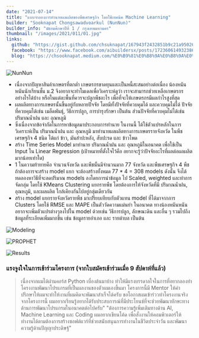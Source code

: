 ```yaml
---
date: "2021-07-14"
title: "แบบจำลองการทำนายผลผลิตของพืชเศรษฐกิจ โดยใช้เทคนิค Machine Learning"
builder: "Sooknapat Chongsawadvoarkul (NunNun)"
builder_info: "มัธยมศึกษาปีที่ 1 / กรุงเทพมหานคร"
thumbnail: "/images/2021/011/01.jpg"
links:
  github: "https://gist.github.com/chsuknapat/167943f2432851b9c21a95026c55b4d6?fbclid=IwAR0INshV0bV7qA0pDfnLmNgBqRr_waL8FOXUCxzoZ3xse8kKwaACfl4pcj0"
  facebook: "https://www.facebook.com/aibuildersx/posts/172360614932386"
  blog: "https://chsooknapat.medium.com/%E0%B9%81%E0%B8%9A%E0%B8%9A%E0%B8%88%E0%B8%B3%E0%B8%A5%E0%B8%AD%E0%B8%87%E0%B8%81%E0%B8%B2%E0%B8%A3%E0%B8%97%E0%B8%B3%E0%B8%99%E0%B8%B2%E0%B8%A2%E0%B8%9C%E0%B8%A5%E0%B8%9C%E0%B8%A5%E0%B8%B4%E0%B8%95%E0%B8%82%E0%B8%AD%E0%B8%87%E0%B8%9E%E0%B8%B7%E0%B8%8A%E0%B9%80%E0%B8%A8%E0%B8%A3%E0%B8%A9%E0%B8%90%E0%B8%81%E0%B8%B4%E0%B8%88-%E0%B9%82%E0%B8%94%E0%B8%A2%E0%B9%83%E0%B8%8A%E0%B9%89%E0%B9%80%E0%B8%97%E0%B8%84%E0%B8%99%E0%B8%B4%E0%B8%84-machine-learning-590899ad3ccf?fbclid=IwAR0wiOGmZURPJOBZpOSNhFLwV_9IANCBnwqcxFUptHDEcgqjDtW0bEbpQbU"
---
```


![NunNun](/images/2021/011/01.jpg)

- เนื่องจากปัญหาสินค้าเกษตรที่ตกต่ำ เกษตรกรขาดทุนและเป็นหนี้สะสมอย่างต่อเนื่อง น้องหนันหนันนักเรียนชั้น ม.2 จึงอยากจะทำโมเดลเพื่อวิเคราะห์ดูว่า เราจะสามารถช่วยเหลือเกษตรกรอย่างไรได้บ้าง หรือในแต่ละพื้นที่ควรจะปลูกพืชอะไร เพื่อที่จะให้เกษตรกรมีผลกำไรสูงที่สุด
- ผลผลิตทางการเกษตรนั้นขึ้นอยู่กับหลายปัจจัย โดยมีทั้งปัจจัยที่ควบคุมได้ และควบคุมไม่ได้ ปัจจัยที่ควบคุมได้เช่น เมล็ดพันธุ์, วิธีการปลูก, การบำรุงรักษา เป็นต้น ส่วนปัจจัยที่ควบคุมไม่ได้เช่น ปริมาณน้ำฝน และ อุณหภูมิ 
- ซึ่งเนื่องจากข้อจำกัดในการหาข้อมูลมาประกอบการทำนาย ในงานนี้ ได้ใช้ตัวแปรหลักในการวิเคราะห์เป็น ปริมาณน้ำฝน และ อุณหภูมิ มาทำนายผลผลิตทางการเกษตรรายจังหวัด ในพืชเศรษฐกิจ 4 ชนิด ได้แก่ ข้าว, มันสำปะหลัง, สับปะรด และ ข้าวโพด
- สร้าง Time Series Model มาทำนาย ปริมาณน้ำฝน และ อุณหภูมิในอนาคต เพื่อใช้เป็น Input ใน Linear Regression (เป้าหมายที่ตั้งใจไว้คือ อยากจะรู้ว่าปัจจัยอะไรที่ผลต่อผลผลิตมากน้อยเท่าใด)
- 1 ในความท้าทายคือ จำนวนจังหวัด และพืชนั้นมีจำนวนมาก 77 จังหวัด และพืชเศรษฐกิจ 4 พืช ถ้าต้องการจะสร้าง model แยก จะต้องสร้างทั้งหมด 77 * 4 = 308 models ดังนั้น จึงได้ทดลองหาวิธีที่จะลดปริมาณ models ลงโดยการนำข้อมูล ไป Scaled, weighted และทำการจัดกลุ่ม โดยใช้ KMeans Clustering แยกรายพืช โดยต้องการให้จังหวัดที่มี ปริมาณน้ำฝน, อุณหภูมิ, และผลผลิต ใกล้เคียงกันไปอยู่กลุ่มเดียวกัน
- สร้าง model แยกรายจังหวัดรายพืช มาเปรียบเทียบกับตัวแทน model ที่ได้มาจากการ Clusters โดยใช้ RMSE และ MAPE เป็นตัววัดความแม่นยำ
ในอนาคต ทางน้องหนันหนันอยากจะเพิ่มตัวแปรต่างๆลงไปใน model ด้วยเช่น วิธีการปลูก, ลักษณะดิน และอื่น ๆ รวมไปถึงข้อมูลที่ระเอียดเพิ่มมากขึ้น เช่น ข้อมูลรายอำเภอ และ รายตำบล เป็นต้น

![Modeling](/images/2021/011/02.jpg)


![PROPHET](/images/2021/011/03.jpg)


![Results](/images/2021/011/04.png)

### แรงจูงใจในการเข้าร่วมโครงการ (จากใบสมัครเข้าร่วมเมื่อ 9 สัปดาห์ที่แล้ว)

> เนื่องจากผมได้ผ่านคอร์ส Python เบื่องต้นมาบ้าง ทำให้มีแรงบรรดาลใจในการที่อยากลองทำโครงงานพัฒนาโปรแกรมที่เป็นผลงานของตัวผมเองขึ้นมา โครงการนี้มี Mentor ให้คำปรึกษาให้ผมจะทำให้งานที่ผมคิดจะพัฒนาสำเร็จได้ครับ ขอโอกาสผมเข้าร่ววทำโครงงานจริงจากโครงการนี้ ผมอยากเรียนรู้อยากได้รับประสบการณ์ที่มีประโยนช์ที่จะช่วยพัฒนาทักษะทางด้านการพัฒนาโปรแกรมในอนาคตต่อไปครับ"
> "ต้องการความรู้เพิ่มเติมทางด้าน AI, Machine Learning และ Coding ผมอยากเขียนโค้ด เพื่อสั่งงานให้คอมพิวเตอร์ให้ทำงานได้ตามต้องการสร้างซอฟต์แวร์ที่ช่วยสนับสนุนการทำงานในชีวิตประจำวัน และพัฒนาความรู้ด้านปัญญาประดิษฐ์"